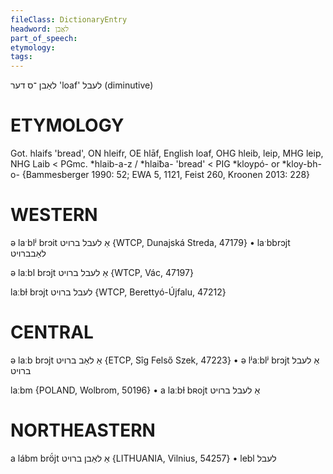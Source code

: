 ```yaml
---
fileClass: DictionaryEntry
headword: לאַבן
part_of_speech: 
etymology: 
tags: 
---
```

לאַבן
־ס
דער
'loaf'
לעבל
(diminutive)

ETYMOLOGY
===========
Got. hlaifs 'bread', ON hleifr, OE hlāf, English loaf, OHG hleib, leip, MHG leip, NHG Laib < PGmc. *hlaib-a-z / *hlaiƀa- 'bread' < PIG *kloypó- or *kloy-bh-o-
{Bammesberger 1990: 52; EWA 5, 1121, Feist 260, Kroonen 2013: 228}

WESTERN
========

ə laˑblʲ brɔit אַ לעבל ברויט {WTCP, Dunajská Streda, 47179}
	•	laˑbbrɔjt לאַבברויט

ə laːbl brɔjt אַ לעבל ברויט {WTCP, Vác, 47197}

laːbɫ brɔjt לעבל ברויט {WTCP, Berettyó-Újfalu, 47212}

CENTRAL
========

ə laːb brɔjt אַ לאַב ברויט {ETCP, Sîg Felső Szek, 47223}
	•	ə lʲaːblʲ brɔjt אַ לעבל ברויט

laːbm {POLAND, Wolbrom, 50196}
	•	a laːbɫ bʀojt אַ לעבל ברויט

NORTHEASTERN
==============

a lábm brö́jt אַ לאַבן ברויט {LITHUANIA, Vilnius, 54257}
	•	lebl לעבל
